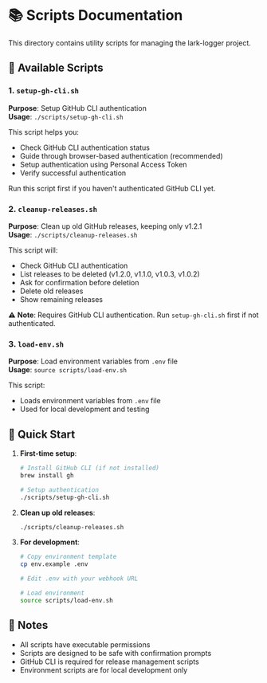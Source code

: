 # 📚 Scripts Documentation

This directory contains utility scripts for managing the lark-logger project.

## 🔧 Available Scripts

### 1. `setup-gh-cli.sh`
**Purpose**: Setup GitHub CLI authentication  
**Usage**: `./scripts/setup-gh-cli.sh`

This script helps you:
- Check GitHub CLI authentication status
- Guide through browser-based authentication (recommended)
- Setup authentication using Personal Access Token
- Verify successful authentication

Run this script first if you haven't authenticated GitHub CLI yet.

### 2. `cleanup-releases.sh`
**Purpose**: Clean up old GitHub releases, keeping only v1.2.1  
**Usage**: `./scripts/cleanup-releases.sh`

This script will:
- Check GitHub CLI authentication
- List releases to be deleted (v1.2.0, v1.1.0, v1.0.3, v1.0.2)
- Ask for confirmation before deletion
- Delete old releases
- Show remaining releases

⚠️ **Note**: Requires GitHub CLI authentication. Run `setup-gh-cli.sh` first if not authenticated.

### 3. `load-env.sh`
**Purpose**: Load environment variables from `.env` file  
**Usage**: `source scripts/load-env.sh`

This script:
- Loads environment variables from `.env` file
- Used for local development and testing

## 🚀 Quick Start

1. **First-time setup**:
   ```bash
   # Install GitHub CLI (if not installed)
   brew install gh
   
   # Setup authentication
   ./scripts/setup-gh-cli.sh
   ```

2. **Clean up old releases**:
   ```bash
   ./scripts/cleanup-releases.sh
   ```

3. **For development**:
   ```bash
   # Copy environment template
   cp env.example .env
   
   # Edit .env with your webhook URL
   
   # Load environment
   source scripts/load-env.sh
   ```

## 📝 Notes

- All scripts have executable permissions
- Scripts are designed to be safe with confirmation prompts
- GitHub CLI is required for release management scripts
- Environment scripts are for local development only
